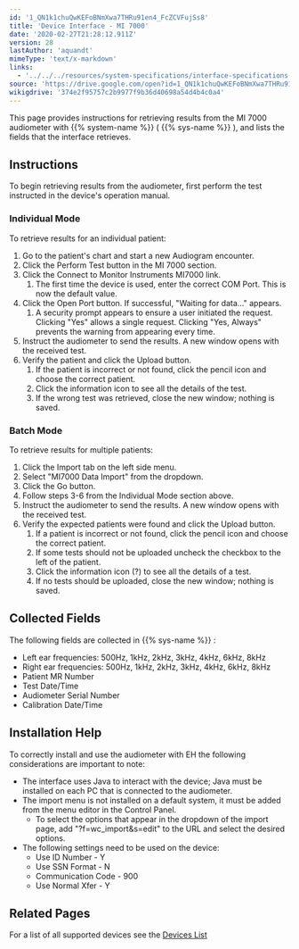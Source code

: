 ```yaml
---
id: '1_QN1k1chuQwKEFoBNmXwa7THRu91en4_FcZCVFujSs8'
title: 'Device Interface - MI 7000'
date: '2020-02-27T21:28:12.911Z'
version: 28
lastAuthor: 'aquandt'
mimeType: 'text/x-markdown'
links:
  - '../../../resources/system-specifications/interface-specifications.md'
source: 'https://drive.google.com/open?id=1_QN1k1chuQwKEFoBNmXwa7THRu91en4_FcZCVFujSs8'
wikigdrive: '374e2f95757c2b9977f9b36d40698a54d4b4c0a4'
---
```

This page provides instructions for retrieving results from the MI 7000 audiometer with {{% system-name %}} ( {{% sys-name %}} ), and lists the fields that the interface retrieves.

## Instructions

To begin retrieving results from the audiometer, first perform the test instructed in the device's operation manual.

### Individual Mode

To retrieve results for an individual patient:

1. Go to the patient's chart and start a new Audiogram encounter.
2. Click the Perform Test button in the MI 7000 section.
3. Click the Connect to Monitor Instruments MI7000 link.
    1. The first time the device is used, enter the correct COM Port. This is now the default value.
4. Click the Open Port button. If successful, "Waiting for data..." appears.
    1. A security prompt appears to ensure a user initiated the request. Clicking "Yes" allows a single request. Clicking "Yes, Always" prevents the warning from appearing every time.
5. Instruct the audiometer to send the results. A new window opens with the received test.
6. Verify the patient and click the Upload button.
    1. If the patient is incorrect or not found, click the pencil icon and choose the correct patient.
    2. Click the information icon to see all the details of the test.
    3. If the wrong test was retrieved, close the new window; nothing is saved.

### Batch Mode

To retrieve results for multiple patients:

1. Click the Import tab on the left side menu.
2. Select "MI7000 Data Import" from the dropdown.
3. Click the Go button.
4. Follow steps 3-6 from the Individual Mode section above.
5. Instruct the audiometer to send the results. A new window opens with the received test.
6. Verify the expected patients were found and click the Upload button.
    1. If a patient is incorrect or not found, click the pencil icon and choose the correct patient.
    2. If some tests should not be uploaded uncheck the checkbox to the left of the patient.
    3. Click the information icon (?) to see all the details of a test.
    4. If no tests should be uploaded, close the new window; nothing is saved.

## Collected Fields

The following fields are collected in {{% sys-name %}} :

* Left ear frequencies: 500Hz, 1kHz, 2kHz, 3kHz, 4kHz, 6kHz, 8kHz
* Right ear frequencies: 500Hz, 1kHz, 2kHz, 3kHz, 4kHz, 6kHz, 8kHz
* Patient MR Number
* Test Date/Time
* Audiometer Serial Number
* Calibration Date/Time

## Installation Help

To correctly install and use the audiometer with EH the following considerations are important to note:

* The interface uses Java to interact with the device; Java must be installed on each PC that is connected to the audiometer.
* The import menu is not installed on a default system, it must be added from the menu editor in the Control Panel.
    * To select the options that appear in the dropdown of the import page, add "?f=wc_import&s=edit" to the URL and select the desired options.
* The following settings need to be used on the device:
    * Use ID Number - Y
    * Use SSN Format - N
    * Communication Code - 900
    * Use Normal Xfer - Y

## Related Pages

For a list of all supported devices see the [Devices List](../../../resources/system-specifications/interface-specifications.md)

